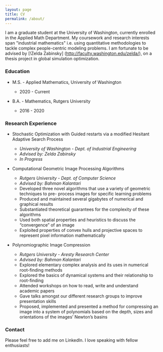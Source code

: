 ```yaml
---
layout: page
title: CV
permalink: /about/
---
```



I am a graduate student at the University of Washington, currently enrolled in the Applied Math Department. My coursework and research interests span "industrial mathematics" i.e. using quantitative methodologies to tackle complex people-centric modeling problems. I am fortunate to be advised by [!Zelda Zabinsky] (http://faculty.washington.edu/zelda/), on a thesis project in global simulation optimization.

### Education

* M.S. - Applied Mathematics, University of Washington
  * 2020 - Current

* B.A. - Mathematics, Rutgers University
  * 2016 - 2020

### Research Experience

* Stochastic Optimization with Guided restarts via a modified Hesitant Adaptive Search Process
  * *University of Washington - Dept. of Industrial Engineering*
  * *Advised by: Zelda Zabinsky*
  * *In Progress*

* Computational Geometric Image Processing Algorithms
  * *Rutgers University - Dept. of Computer Science*
  * *Advised by: Bahman Kalantari*
  * Developed three novel algorithms that use a variety of geometric techniques to pre- process images for specific learning problems
  * Produced and maintained several gigabytes of numerical and graphical results
  * Substantiated theoretical guarantees for the complexity of these algorithms
  * Used both spatial properties and heuristics to discuss the “convergence” of an image
  * Exploited properties of convex hulls and projective spaces to represent pixel information mathematically

* Polynomiographic Image Compression
  * *Rutgers University - Aresty Research Center*
  * *Advised by: Bahman Kalantari*
  * Explored elementary complex analysis and its uses in numerical root-finding methods
  * Explored the basics of dynamical systems and their relationship to root-finding
  * Attended workshops on how to read, write and understand academic papers
  * Gave talks amongst our different research groups to improve presentation skills
  * Proposed, implemented and presented a method for compressing an image into a system of polynomials based on the depth, sizes and orientations of the images’ Newton’s basins

### Contact

Please feel free to add me on LinkedIn. I love speaking with fellow enthusiasts!  

<!--[email@domain.com](mailto:email@domain.com)-->
